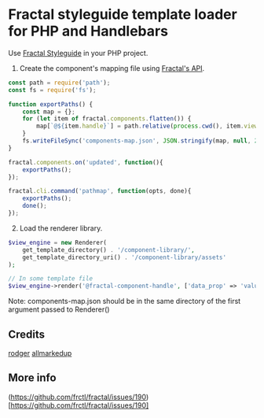 # Fractal styleguide template loader for PHP and Handlebars

Use [Fractal Styleguide](https://fractal.build/) in your PHP project.

1. Create the component's mapping file using [Fractal's API](https://fractal.build/api/).

```javascript
const path = require('path');
const fs = require('fs');

function exportPaths() {
    const map = {};
    for (let item of fractal.components.flatten()) {
        map[`@${item.handle}`] = path.relative(process.cwd(), item.viewPath);
    }
    fs.writeFileSync('components-map.json', JSON.stringify(map, null, 2), 'utf8');
}

fractal.components.on('updated', function(){
    exportPaths();
});

fractal.cli.command('pathmap', function(opts, done){
    exportPaths();
    done();
});
```

2. Load the renderer library.
```php
$view_engine = new Renderer(
    get_template_directory() . '/component-library/',
    get_template_directory_uri() . '/component-library/assets'
);

// In some template file
$view_engine->render('@fractal-component-handle', ['data_prop' => 'value']);
```

Note: components-map.json should be in the same directory of the first argument passed to Renderer()

## Credits

[rodger](https://github.com/rogden)
[allmarkedup](https://github.com/allmarkedup)

## More info

(https://github.com/frctl/fractal/issues/190)[https://github.com/frctl/fractal/issues/190]